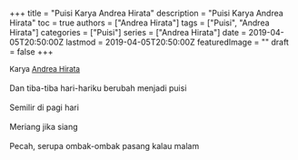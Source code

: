 +++
title = "Puisi Karya Andrea Hirata"
description = "Puisi Karya Andrea Hirata"
toc = true
authors = ["Andrea Hirata"]
tags = ["Puisi", "Andrea Hirata"]
categories = ["Puisi"]
series = ["Andrea Hirata"]
date = 2019-04-05T20:50:00Z
lastmod = 2019-04-05T20:50:00Z
featuredImage = ""
draft = false
+++

<div style="text-align: justify;">
<div style="font-size: small;">Karya <a href="/authors/andrea-hirata/" target="_blank">Andrea Hirata</a></div><br />
Dan tiba-tiba hari-hariku berubah menjadi puisi<br /><br />Semilir di pagi hari<br /><br />Meriang jika siang<br /><br />Pecah, serupa ombak-ombak pasang kalau malam</div>
